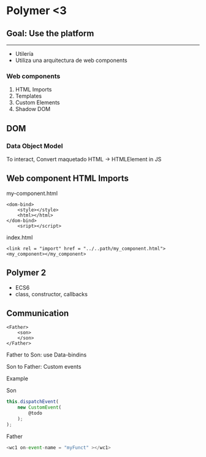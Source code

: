 # Polymer <3
## Goal: Use the platform
---
- Utilería
- Utiliza una arquitectura de web components

### Web components
1. HTML Imports
2. Templates
3. Custom Elements
4. Shadow DOM

## DOM
### **Data Object Model** 

To interact, Convert maquetado HTML -> HTMLElement in JS

## Web component HTML Imports
my-component.html
```
<dom-bind>
    <style></style>
    <html></html>
</dom-bind>
    <sript></script>
```

index.html
```
<link rel = "import" href = "../..path/my_component.html">
<my_component></my_component>
```

## Polymer 2
- ECS6
- class, constructor, callbacks

## Communication
```
<Father>
    <son>
    </son>
</Father>
```
Father to Son: use Data-bindins

Son to Father: Custom events

Example

Son
```js
this.dispatchEvent(
    new CustomEvent(
        @todo
    );
);
```

Father
```js
<wc1 on-event-name = "myFunct" ></wc1>
```


